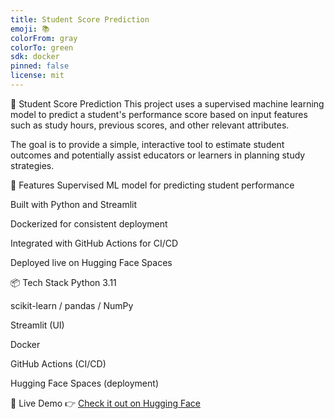 ```yaml
---
title: Student Score Prediction
emoji: 📚
colorFrom: gray
colorTo: green
sdk: docker
pinned: false
license: mit
---
```



🧠 Student Score Prediction
This project uses a supervised machine learning model to predict a student's performance score based on input features such as study hours, previous scores, and other relevant attributes.

The goal is to provide a simple, interactive tool to estimate student outcomes and potentially assist educators or learners in planning study strategies.

🚀 Features
Supervised ML model for predicting student performance

Built with Python and Streamlit

Dockerized for consistent deployment

Integrated with GitHub Actions for CI/CD

Deployed live on Hugging Face Spaces

📦 Tech Stack
Python 3.11

scikit-learn / pandas / NumPy

Streamlit (UI)

Docker

GitHub Actions (CI/CD)

Hugging Face Spaces (deployment)

📌 Live Demo
👉 [Check it out on Hugging Face](https://huggingface.co/spaces/Kamaleshbaskaran/student-score-prediction)


